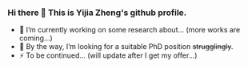 ### Hi there 👋 This is Yijia Zheng's github profile. 

- 🔭 I’m currently working on some research about... (more works are coming...)
- 🤔 By the way, I’m looking for a suitable PhD position ~~strugglingly~~. 
- ⚡ To be continued... (will update after I get my offer...)

<!--
**zhengyijia/zhengyijia** is a ✨ _special_ ✨ repository because its `README.md` (this file) appears on your GitHub profile.

Here are some ideas to get you started:

- 🔭 I’m currently working on ...
- 🌱 I’m currently learning ...
- 👯 I’m looking to collaborate on ...
- 🤔 I’m looking for help with ...
- 💬 Ask me about ...
- 📫 How to reach me: ...
- 😄 Pronouns: ...
- ⚡ Fun fact: ...
-->

